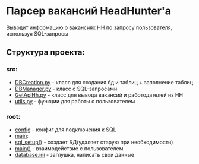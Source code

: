 # Парсер вакансий HeadHunter'а
Выводит информацию о вакансиях HH по запросу пользователя, используя SQL-запросы
## **Структура проекта:**

### **src:**

* [DBCreation.py](src/DBCreation.py) - класс для создания бд и таблиц + заполнение таблиц
* [DBManager.py](src/DBManager.py) - класс с SQL-запросами
* [GetApiHh.py](src/GetApiHh.py) - класс для вывода вакансий и работодателей из HH
* [utils.py](src/utils.py) - функции для работы с пользователем


### root:

* [config](config.py) - конфиг для подключения к SQL
* [main](main.py):
*   [sql_setup()](main.py) - создает БД(удаляет старую при необходимости)
*   [main()](main.py) - взаимодействие с пользователем
* [database.ini](database.ini) - заглушка, написать свои данные
